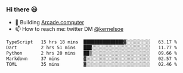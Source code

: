 ### Hi there 😃

- 🔨 Building [Arcade.computer](https://arcade.computer)
- 📫 How to reach me: twitter DM [@kernelsoe](https://twitter.com/kernelsoe)

<!--START_SECTION:waka-->

```txt
TypeScript   15 hrs 18 mins  ███████████████▓░░░░░░░░░   63.17 %
Dart         2 hrs 51 mins   ███░░░░░░░░░░░░░░░░░░░░░░   11.77 %
Python       2 hrs 20 mins   ██▒░░░░░░░░░░░░░░░░░░░░░░   09.66 %
Markdown     37 mins         ▓░░░░░░░░░░░░░░░░░░░░░░░░   02.57 %
TOML         35 mins         ▓░░░░░░░░░░░░░░░░░░░░░░░░   02.46 %
```

<!--END_SECTION:waka-->
